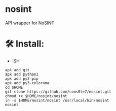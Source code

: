 # nosint
API wrapper for NoSINT 

# 🛠️ Install:

- iSH 
```
apk add git
apk add python3
apk add py3-pip
apk add py3-colorama
cd $HOME
git clone https://github.com/cons0le7/nosint.git
chmod +x $HOME/nosint/nosint
ln -s $HOME/nosint/nosint /usr/local/bin/nosint
nosint
```
